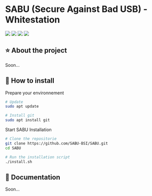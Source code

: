 # SABU (Secure Against Bad USB) - Whitestation
<a target="_blank" href="https://github.com/SABU-BSI/SABU"><img src="https://img.shields.io/github/contributors/SABU-BSI/SABU" /></a> <a target="_blank" href="https://github.com/SABU-BSI/SABU"><img src="https://img.shields.io/github/last-commit/SABU-BSI/SABU" /></a> <a target="_blank" href="https://github.com/SABU-BSI/SABU"><img src="https://img.shields.io/github/directory-file-count/SABU-BSI/SABU" /></a> <a target="_blank" href="https://github.com/SABU-BSI/SABU"><img src="https://img.shields.io/github/repo-size/SABU-BSI/SABU" /></a>

## ⭐ About the project
Soon...

## 🔧 How to install
Prepare your environnement
```bash
# Update
sudo apt update

# Install git
sudo apt install git
```

Start SABU Installation
```bash
# Clone the repositorie
git clone https://github.com/SABU-BSI/SABU.git
cd SABU

# Run the installation script
./install.sh
```

## 📄 Documentation
Soon...
